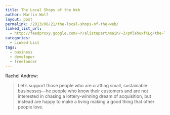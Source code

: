 ```yaml
---
title: The Local Shops of the Web
author: Martin Wolf
layout: post
permalink: /2013/06/21/the-local-shops-of-the-web/
linked_list_url:
  - http://feedproxy.google.com/~r/alistapart/main/~3/pMlahuxfKLg/the-local-shops-of-the-web
categories:
  - Linked List
tags:
  - business
  - developer
  - freelancer
---
```

<p class="linked-list-quote-author">
  Rachel Andrew:
</p>

> Let’s support those people who are crafting small, sustainable businesses—he people who know their customers and are not interested in chasing a lottery-winning dream of acquisition, but instead are happy to make a living making a good thing that other people love.